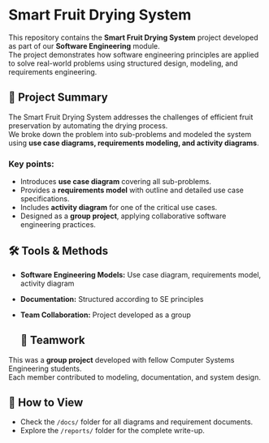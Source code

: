 # Smart Fruit Drying System

This repository contains the **Smart Fruit Drying System** project developed as part of our **Software Engineering** module.  
The project demonstrates how software engineering principles are applied to solve real-world problems using structured design, modeling, and requirements engineering.

## 📌 Project Summary
The Smart Fruit Drying System addresses the challenges of efficient fruit preservation by automating the drying process.  
We broke down the problem into sub-problems and modeled the system using **use case diagrams, requirements modeling, and activity diagrams**.  

### Key points:
- Introduces **use case diagram** covering all sub-problems.
- Provides a **requirements model** with outline and detailed use case specifications.
- Includes **activity diagram** for one of the critical use cases.
- Designed as a **group project**, applying collaborative software engineering practices.

  
## 🛠 Tools & Methods
- **Software Engineering Models:** Use case diagram, requirements model, activity diagram
- **Documentation:** Structured according to SE principles
- **Team Collaboration:** Project developed as a group

  ## 👥 Teamwork
This was a **group project** developed with fellow Computer Systems Engineering students.  
Each member contributed to modeling, documentation, and system design.

## 🚀 How to View
- Check the `/docs/` folder for all diagrams and requirement documents.
- Explore the `/reports/` folder for the complete write-up.

